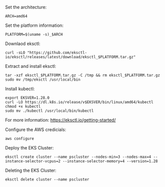 Set the architecture:
```
ARCH=amd64
```

Set the platform information:
```
PLATFORM=$(uname -s)_$ARCH
```

Downlaod eksctl:
```
curl -sLO "https://github.com/eksctl-io/eksctl/releases/latest/download/eksctl_$PLATFORM.tar.gz"
```

Extract and install eksctl:
```
tar -xzf eksctl_$PLATFORM.tar.gz -C /tmp && rm eksctl_$PLATFORM.tar.gz
sudo mv /tmp/eksctl /usr/local/bin
```

Install kubectl:
```
export EKSVER=1.28.0
curl -LO https://dl.k8s.io/release/v$EKSVER/bin/linux/amd64/kubectl
chmod +x kubectl
sudo mv ./kubectl /usr/local/bin/kubectl
```

For more information:
https://eksctl.io/getting-started/

Configure the AWS credicials:
```
aws configure
```

Deploy the EKS Cluster:
```
eksctl create cluster --name pscluster --nodes-min=3 --nodes-max=4 --instance-selector-vcpus=2 --instance-selector-memory=4 --version=1.28
```

Deleting the EKS Cluster:
```
eksctl delete cluster --name pscluster
```